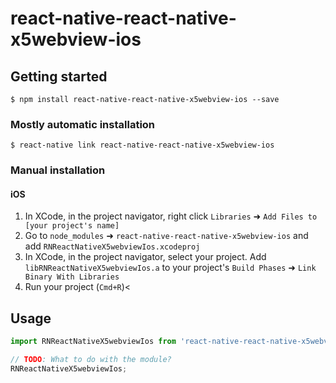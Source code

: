 
# react-native-react-native-x5webview-ios

## Getting started

`$ npm install react-native-react-native-x5webview-ios --save`

### Mostly automatic installation

`$ react-native link react-native-react-native-x5webview-ios`

### Manual installation


#### iOS

1. In XCode, in the project navigator, right click `Libraries` ➜ `Add Files to [your project's name]`
2. Go to `node_modules` ➜ `react-native-react-native-x5webview-ios` and add `RNReactNativeX5webviewIos.xcodeproj`
3. In XCode, in the project navigator, select your project. Add `libRNReactNativeX5webviewIos.a` to your project's `Build Phases` ➜ `Link Binary With Libraries`
4. Run your project (`Cmd+R`)<


## Usage
```javascript
import RNReactNativeX5webviewIos from 'react-native-react-native-x5webview-ios';

// TODO: What to do with the module?
RNReactNativeX5webviewIos;
```
  